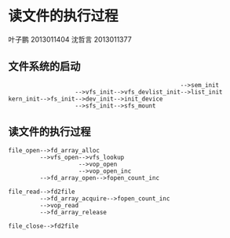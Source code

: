 # 读文件的执行过程

叶子鹏 2013011404
沈哲言 2013011377

## 文件系统的启动

```
                                                 -->sem_init
                   -->vfs_init-->vfs_devlist_init-->list_init
kern_init-->fs_init-->dev_init-->init_device
                   -->sfs_init-->sfs_mount
```

## 读文件的执行过程

```
file_open-->fd_array_alloc
         -->vfs_open-->vfs_lookup
                    -->vop_open
                    -->vop_open_inc
         -->fd_array_open-->fopen_count_inc
```

```
file_read-->fd2file
         -->fd_array_acquire-->fopen_count_inc
         -->vop_read
         -->fd_array_release
```

```
file_close-->fd2file
```